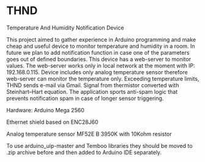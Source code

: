 # THND
Temperature And Humidity Notification Device

This project aimed to gather experience in Arduino programming and make cheap and useful device to monitor temperature and humidity in a room. In future we plan to add notification function in case one of the parameters goes out of defined boundaries.
This device has a web-server to monitor values.
The web-server works only in local network at the moment with IP: 192.168.0.115.
Device includes only analog temperature sensor therefore web-server can monitor the temperature only.
Exceeding temperature limits, THND sends e-mail via Gmail.
Signal from thermistor converted with Steinhart–Hart equation.
The application sports anti-spam logic that prevents notification spam in case of longer sensor triggering.

Hardware:
Arduino Mega 2560

Ethernet shield based on ENC28J60

Analog temperature sensor MF52E B 3950K with 10Kohm resistor

To use arduino_uip-master and Temboo libraries they should be moved to .zip archive before and then added to Arduino IDE separately.
